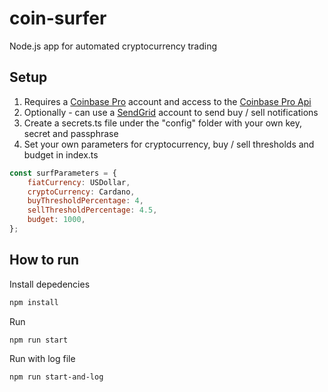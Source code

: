 # coin-surfer
Node.js app for automated cryptocurrency trading

## Setup
1. Requires a [Coinbase Pro](https://pro.coinbase.com) account and access to the [Coinbase Pro Api](https://docs.pro.coinbase.com/)
2. Optionally - can use a [SendGrid](https://sendgrid.com) account to send buy / sell notifications
3. Create a secrets.ts file under the "config" folder with your own key, secret and passphrase
4. Set your own parameters for cryptocurrency, buy / sell thresholds and budget in index.ts
```JavaScript
const surfParameters = {
    fiatCurrency: USDollar,
    cryptoCurrency: Cardano,
    buyThresholdPercentage: 4,
    sellThresholdPercentage: 4.5,
    budget: 1000,
};
```
## How to run
Install depedencies
```bash
npm install
```
Run 
```bash
npm run start
```
Run with log file
```bash
npm run start-and-log
```
